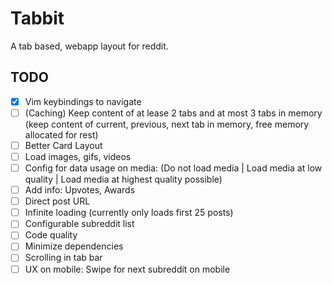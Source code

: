 # Tabbit
A tab based, webapp layout for reddit.
## TODO
- [x] Vim keybindings to navigate
- [ ] (Caching) Keep content of at lease 2 tabs and at  most 3 tabs in memory (keep content of current, previous, next tab in memory, free memory allocated for rest)
- [ ] Better Card Layout
- [ ] Load images, gifs, videos
- [ ] Config for data usage on media: (Do not load media | Load media at low quality | Load media at highest quality possible)
- [ ] Add info: Upvotes, Awards
- [ ] Direct post URL
- [ ] Infinite loading (currently only loads first 25 posts)
- [ ] Configurable subreddit list
- [ ] Code quality
- [ ] Minimize dependencies
- [ ] Scrolling in tab bar
- [ ] UX on mobile: Swipe for next subreddit on mobile
